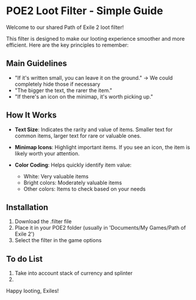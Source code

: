 # POE2 Loot Filter - Simple Guide

Welcome to our shared Path of Exile 2 loot filter! 

This filter is designed to make our looting experience smoother and more efficient. Here are the key principles to remember:

## Main Guidelines

- "If it's written small, you can leave it on the ground." -> We could completely hide those if necessary
- "The bigger the text, the rarer the item."
- "If there's an icon on the minimap, it's worth picking up."

## How It Works

- **Text Size**: Indicates the rarity and value of items. Smaller text for common items, larger text for rare or valuable ones.

- **Minimap Icons**: Highlight important items. If you see an icon, the item is likely worth your attention.

- **Color Coding**: Helps quickly identify item value:
  - White: Very valuable items
  - Bright colors: Moderately valuable items
  - Other colors: Items to check based on your needs

## Installation

1. Download the .filter file
2. Place it in your POE2 folder (usually in 'Documents/My Games/Path of Exile 2')
3. Select the filter in the game options

## To do List
1. Take into account stack of currency and splinter
2. 

Happy looting, Exiles!
